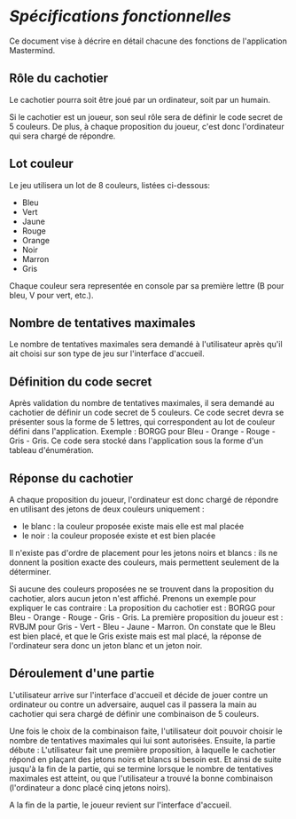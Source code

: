 
# *Spécifications fonctionnelles*

Ce document vise à décrire en détail chacune des fonctions de l'application Mastermind.

## Rôle du cachotier

Le cachotier pourra soit être joué par un ordinateur, soit par un humain.

Si le cachotier est un joueur, son seul rôle sera de définir le code secret de 5 couleurs.
De plus, à chaque proposition du joueur, c'est donc l'ordinateur qui sera chargé de répondre.


## Lot couleur

Le jeu utilisera un lot de 8 couleurs, listées ci-dessous:
* Bleu
* Vert
* Jaune
* Rouge
* Orange
* Noir
* Marron
* Gris

Chaque couleur sera representée en console par sa première lettre (B pour bleu, V pour vert, etc.).

## Nombre de tentatives maximales

Le nombre de tentatives maximales sera demandé à l'utilisateur après qu'il ait choisi sur son type de jeu sur l'interface d'accueil.

## Définition du code secret

Après validation du nombre de tentatives maximales, il sera demandé au cachotier de définir un code secret de 5 couleurs.
Ce code secret devra se présenter sous la forme de 5 lettres, qui correspondent au lot de couleur défini dans l'application.
Exemple : BORGG pour Bleu - Orange - Rouge - Gris - Gris.
Ce code sera stocké dans l'application sous la forme d'un tableau d'énumération.

## Réponse du cachotier

A chaque proposition du joueur, l'ordinateur est donc chargé de répondre en utilisant des jetons de deux couleurs uniquement :
- le blanc : la couleur proposée existe mais elle est mal placée
- le noir : la couleur proposée existe et est bien placée

Il n'existe pas d'ordre de placement pour les jetons noirs et blancs : ils ne donnent la position exacte des couleurs, mais permettent seulement de la déterminer.

Si aucune des couleurs proposées ne se trouvent dans la proposition du cachotier, alors aucun jeton n'est affiché.
Prenons un exemple pour expliquer le cas contraire :
La proposition du cachotier est : BORGG pour Bleu - Orange - Rouge - Gris - Gris.
La première proposition du joueur est  : RVBJM pour Gris - Vert - Bleu - Jaune - Marron.
On constate que le Bleu est bien placé, et que le Gris existe mais est mal placé, la réponse de l'ordinateur sera donc un jeton blanc et un jeton noir.

## Déroulement d'une partie

L'utilisateur arrive sur l'interface d'accueil et décide de jouer contre un ordinateur ou contre un adversaire, auquel cas il passera la main au cachotier qui sera chargé de définir une combinaison de 5 couleurs.

Une fois le choix de la combinaison faite, l'utilisateur doit pouvoir choisir le nombre de tentatives maximales qui lui sont autorisées. Ensuite, la partie débute :
L'utilisateur fait une première proposition, à laquelle le cachotier répond en plaçant des jetons noirs et blancs si besoin est.
Et ainsi de suite jusqu'à la fin de la partie, qui se termine lorsque le nombre de tentatives maximales est atteint, ou que l'utilisateur a trouvé la bonne combinaison (l'ordinateur a donc placé cinq jetons noirs).

A la fin de la partie, le joueur revient sur l'interface d'accueil.
